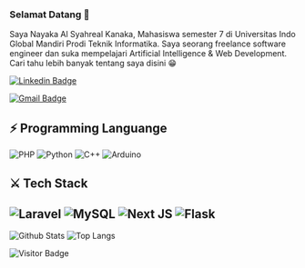### Selamat Datang 👋

Saya Nayaka Al Syahreal Kanaka, Mahasiswa semester 7 di Universitas Indo Global Mandiri Prodi Teknik Informatika. Saya seorang freelance software engineer dan suka mempelajari Artificial Intelligence & Web Development. Cari tahu lebih banyak tentang saya disini 😁

[![Linkedin Badge](https://img.shields.io/badge/-alkanayaka-blue?style=flat-square&logo=Linkedin&logoColor=white&link=https://www.linkedin.com/in/alkanayaka/)](https://www.linkedin.com/in/alkanayaka/)

[![Gmail Badge](https://img.shields.io/badge/-nayakaalsyahrealkanaka@gmail.com-c14438?style=flat-square&logo=Gmail&logoColor=white&link=mailto:nayakaalsyahrealkanaka@gmail.com)](mailto:nayakaalsyahrealkanaka@gmail.com)

## ⚡ Programming Languange
![PHP](https://img.shields.io/badge/php-%23777BB4.svg?style=for-the-badge&logo=php&logoColor=white)
![Python](https://img.shields.io/badge/python-3670A0?style=for-the-badge&logo=python&logoColor=ffdd54)
![C++](https://img.shields.io/badge/c++-%2300599C.svg?style=for-the-badge&logo=c%2B%2B&logoColor=white)
![Arduino](https://img.shields.io/badge/-Arduino-00979D?style=for-the-badge&logo=Arduino&logoColor=white)

## ⚔ Tech Stack
![Laravel](https://img.shields.io/badge/laravel-%23FF2D20.svg?style=for-the-badge&logo=laravel&logoColor=white)
![MySQL](https://img.shields.io/badge/mysql-%2300f.svg?style=for-the-badge&logo=mysql&logoColor=white)
![Next JS](https://img.shields.io/badge/Next-black?style=for-the-badge&logo=next.js&logoColor=white)
![Flask](https://img.shields.io/badge/flask-%23000.svg?style=for-the-badge&logo=flask&logoColor=white)
---
![Github Stats](https://github-readme-stats.vercel.app/api?username=nayyyyy&count_private=true&show_icons=true&include_all_commits=true)
![Top Langs](https://github-readme-stats.vercel.app/api/top-langs/?username=nayyyyy&hide=TeX&layout=compact)

![Visitor Badge](https://visitor-badge.laobi.icu/badge?page_id=nayyyyy.nayyyyy)

